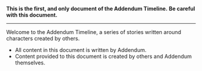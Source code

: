 **This is the first, and only document of the Addendum Timeline.**
**Be careful with this document.**

---
Welcome to the Addendum Timeline, a series of stories written around characters created by others.

- All content in this document is written by Addendum.
- Content provided to this document is created by others and Addendum themselves.

